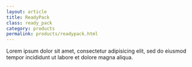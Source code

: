 ```yaml
---
layout: article
title: ReadyPack
class: ready_pack 
category: products
permalink: products/readypack.html
---
```


Lorem ipsum dolor sit amet, consectetur adipisicing elit, sed do
eiusmod tempor incididunt ut labore et dolore magna aliqua.

